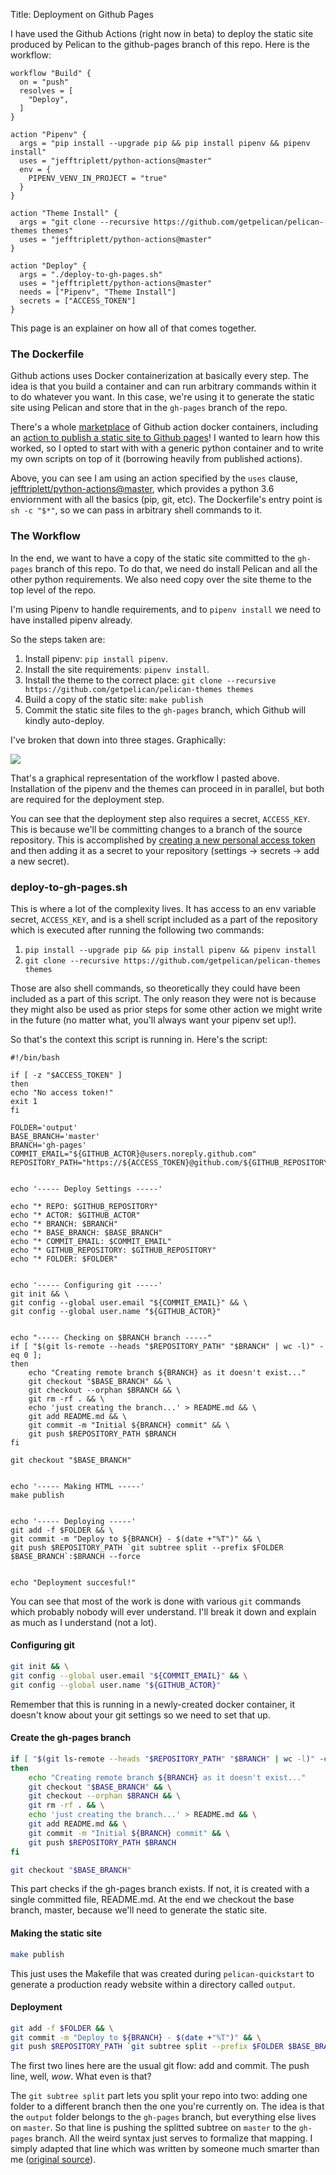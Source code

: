 Title: Deployment on Github Pages

I have used the Github Actions (right now in beta) to deploy the static site produced by Pelican to
the github-pages branch of this repo. Here is the workflow:

```
workflow "Build" {
  on = "push"
  resolves = [
    "Deploy",
  ]
}

action "Pipenv" {
  args = "pip install --upgrade pip && pip install pipenv && pipenv install"
  uses = "jefftriplett/python-actions@master"
  env = {
    PIPENV_VENV_IN_PROJECT = "true"
  }
}

action "Theme Install" {
  args = "git clone --recursive https://github.com/getpelican/pelican-themes themes"
  uses = "jefftriplett/python-actions@master"
}

action "Deploy" {
  args = "./deploy-to-gh-pages.sh"
  uses = "jefftriplett/python-actions@master"
  needs = ["Pipenv", "Theme Install"]
  secrets = ["ACCESS_TOKEN"]
}
```

This page is an explainer on how all of that comes together.

### The Dockerfile

Github actions uses Docker containerization at basically every step. The idea is that you build a container and can
run arbitrary commands within it to do whatever you want. In this case, we're using it to generate the static site 
using Pelican and store that in the `gh-pages` branch of the repo.

There's a whole [marketplace](https://github.com/marketplace?type=actions) of Github action docker containers, including an [action to publish a static site to Github pages](https://github.com/JamesIves/github-pages-deploy-action)! I wanted to learn how this worked, so I opted to start with with a generic python container and to write my own scripts on top of it (borrowing heavily from published actions).

Above, you can see I am using an action specified by the `uses` clause, [jefftriplett/python-actions@master](https://github.com/jefftriplett/python-actions), which provides a python 3.6 enviornment with all the basics (pip, git, etc). The Dockerfile's entry point is `sh -c "$*"`, so we can pass in arbitrary shell commands to it.

### The Workflow

In the end, we want to have a copy of the static site committed to the `gh-pages` branch of this repo. To do that, we need do install Pelican and all the other python requirements. We also need copy over the site theme to the top level of the repo.

I'm using Pipenv to handle requirements, and to `pipenv install` we need to have installed pipenv already.

So the steps taken are:

1. Install pipenv: `pip install pipenv`.
2. Install the site requirements: `pipenv install`.
3. Install the theme to the correct place: `git clone --recursive https://github.com/getpelican/pelican-themes themes`
4. Build a copy of the static site: `make publish`
5. Commit the static site files to the `gh-pages` branch, which Github will kindly auto-deploy.

I've broken that down into three stages. Graphically:

![]({filename}/images/workflow.png)

That's a graphical representation of the workflow I pasted above. Installation of the pipenv and the themes can proceed in in parallel, but both are required for the deployment step. 

You can see that the deployment step also requires a secret, `ACCESS_KEY`. This is because we'll be committing changes to a branch of the source repository. This is accomplished by [creating a new personal access token](https://help.github.com/en/articles/creating-a-personal-access-token-for-the-command-line) and then adding it as a secret to your repository (settings -> secrets -> add a new secret).


### deploy-to-gh-pages.sh

This is where a lot of the complexity lives. It has access to an env variable secret, `ACCESS_KEY`, and is a shell script included as a part of the repository which is executed after running the following two commands:

1. `pip install --upgrade pip && pip install pipenv && pipenv install`
2. `git clone --recursive https://github.com/getpelican/pelican-themes themes`

Those are also shell commands, so theoretically they could have been included as a part of this script. The only reason they were not is because they might also be used as prior steps for some other action we might write in the future (no matter what, you'll always want your pipenv set up!).

So that's the context this script is running in. Here's the script:

```
#!/bin/bash

if [ -z "$ACCESS_TOKEN" ]
then
echo "No access token!"
exit 1
fi

FOLDER='output'
BASE_BRANCH='master'
BRANCH='gh-pages'
COMMIT_EMAIL="${GITHUB_ACTOR}@users.noreply.github.com"
REPOSITORY_PATH="https://${ACCESS_TOKEN}@github.com/${GITHUB_REPOSITORY}.git"


echo '----- Deploy Settings -----'

echo "* REPO: $GITHUB_REPOSITORY"
echo "* ACTOR: $GITHUB_ACTOR"
echo "* BRANCH: $BRANCH"
echo "* BASE_BRANCH: $BASE_BRANCH"
echo "* COMMIT_EMAIL: $COMMIT_EMAIL"
echo "* GITHUB_REPOSITORY: $GITHUB_REPOSITORY"
echo "* FOLDER: $FOLDER"


echo '----- Configuring git -----'
git init && \
git config --global user.email "${COMMIT_EMAIL}" && \
git config --global user.name "${GITHUB_ACTOR}"


echo "----- Checking on $BRANCH branch -----"
if [ "$(git ls-remote --heads "$REPOSITORY_PATH" "$BRANCH" | wc -l)" -eq 0 ];
then
    echo "Creating remote branch ${BRANCH} as it doesn't exist..."
    git checkout "$BASE_BRANCH" && \
    git checkout --orphan $BRANCH && \
    git rm -rf . && \
    echo 'just creating the branch...' > README.md && \
    git add README.md && \
    git commit -m "Initial ${BRANCH} commit" && \
    git push $REPOSITORY_PATH $BRANCH
fi

git checkout "$BASE_BRANCH"


echo '----- Making HTML -----'
make publish


echo '----- Deploying -----'
git add -f $FOLDER && \
git commit -m "Deploy to ${BRANCH} - $(date +"%T")" && \
git push $REPOSITORY_PATH `git subtree split --prefix $FOLDER $BASE_BRANCH`:$BRANCH --force


echo "Deployment succesful!"
```

You can see that most of the work is done with various `git` commands which probably nobody will ever understand. I'll break it down and explain as much as I understand (not a lot).

#### Configuring git

```sh
git init && \
git config --global user.email "${COMMIT_EMAIL}" && \
git config --global user.name "${GITHUB_ACTOR}"
```

Remember that this is running in a newly-created docker container, it doesn't know about your git settings
so we need to set that up.


#### Create the gh-pages branch

```sh
if [ "$(git ls-remote --heads "$REPOSITORY_PATH" "$BRANCH" | wc -l)" -eq 0 ];
then
    echo "Creating remote branch ${BRANCH} as it doesn't exist..."
    git checkout "$BASE_BRANCH" && \
    git checkout --orphan $BRANCH && \
    git rm -rf . && \
    echo 'just creating the branch...' > README.md && \
    git add README.md && \
    git commit -m "Initial ${BRANCH} commit" && \
    git push $REPOSITORY_PATH $BRANCH
fi

git checkout "$BASE_BRANCH"
```

This part checks if the gh-pages branch exists. If not, it is created with a single committed file, README.md. At the end we checkout the base branch, master, because we'll need to generate the static site.

#### Making the static site

```sh
make publish
```

This just uses the Makefile that was created during `pelican-quickstart` to generate a production ready website within a directory called `output`.

#### Deployment

```sh
git add -f $FOLDER && \
git commit -m "Deploy to ${BRANCH} - $(date +"%T")" && \
git push $REPOSITORY_PATH `git subtree split --prefix $FOLDER $BASE_BRANCH`:$BRANCH --force
```

The first two lines here are the usual git flow: add and commit. The push line, well, _wow_. What even is that?

The `git subtree split` part lets you split your repo into two: adding one folder to a different branch then the one you're currently on. The idea is that the `output` folder belongs to the `gh-pages` branch, but everything else lives on `master`. So that line is pushing the splitted subtree on `master` to the `gh-pages` branch. All the weird syntax just serves to formalize that mapping. I simply adapted that line which was written by someone much smarter than me ([original source](https://github.com/JamesIves/github-pages-deploy-action/blob/master/entrypoint.sh#L77)).
